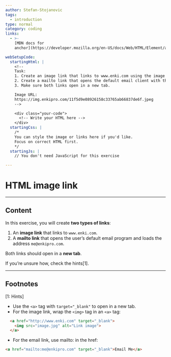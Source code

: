 ```yaml
---
author: Stefan-Stojanovic
tags:
  - introduction
type: normal
category: coding
links:
  - >-
    [MDN docs for
    anchor](https://developer.mozilla.org/en-US/docs/Web/HTML/Element/a){website}

webSetupCode:
  startingHtml: |
    <!-- 
    Task:
    1. Create an image link that links to www.enki.com using the image URL below.
    2. Create a mailto link that opens the default email client with the email address "me@enkipro.com".
    3. Make sure both links open in a new tab.

    Image URL:
    https://img.enkipro.com/11f5d9e08926158c33765ab66837de6f.jpeg
    -->

    <div class="your-code">
      <!-- Write your HTML here -->
    </div>
  startingCss: |
    /* 
    You can style the image or links here if you'd like.
    Focus on correct HTML first.
    */
  startingJs: |
    // You don't need JavaScript for this exercise

---
```


# HTML image link

---

## Content

In this exercise, you will create **two types of links**:  

1. An **image link** that links to `www.enki.com`.  
2. A **mailto link** that opens the user’s default email program and loads the address `me@enkipro.com`.  

Both links should open in a **new tab**.  

If you’re unsure how, check the hints[1].  

---

## Footnotes

[1: Hints]
- Use the `<a>` tag with `target="_blank"` to open in a new tab.  
- For the image link, wrap the `<img>` tag in an `<a>` tag:  
```html
  <a href="http://www.enki.com" target="_blank">
    <img src="image.jpg" alt="Link image">
  </a>
```
- For the email link, use mailto: in the href:
```html
<a href="mailto:me@enkipro.com" target="_blank">Email Me</a>
```